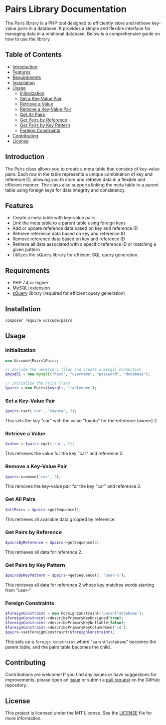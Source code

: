 # Pairs Library Documentation

The Pairs library is a PHP tool designed to efficiently store and retrieve key-value pairs in a database. It provides a simple and flexible interface for managing data in a relational database. Below is a comprehensive guide on how to use the library.

## Table of Contents

- [Introduction](#introduction)
- [Features](#features)
- [Requirements](#requirements)
- [Installation](#installation)
- [Usage](#usage)
  - [Initialization](#initialization)
  - [Set a Key-Value Pair](#set-a-key-value-pair)
  - [Retrieve a Value](#retrieve-a-value)
  - [Remove a Key-Value Pair](#remove-a-key-value-pair)
  - [Get All Pairs](#get-all-pairs)
  - [Get Pairs by Reference](#get-pairs-by-reference)
  - [Get Pairs by Key Pattern](#get-pairs-by-key-pattern)
  - [Foreign Constraints](#foreign-constraints)
- [Contributing](#contributing)
- [License](#license)

## Introduction

The Pairs class allows you to create a meta table that consists of key-value pairs. Each row in the table represents a unique combination of key and reference ID, allowing you to store and retrieve data in a flexible and efficient manner. The class also supports linking the meta table to a parent table using foreign keys for data integrity and consistency.

## Features

- Create a meta table with key-value pairs
- Link the meta table to a parent table using foreign keys
- Add or update reference data based on key and reference ID
- Retrieve reference data based on key and reference ID
- Remove reference data based on key and reference ID
- Retrieve all data associated with a specific reference ID or matching a given pattern
- Utilizes the sQuery library for efficient SQL query generation.

## Requirements

- PHP 7.4 or higher
- MySQLi extension
- [sQuery](https://github.com/ucscode/squery) library (required for efficient query generation)

## Installation

```bash
composer require ucscode/pairs
```

## Usage

### Initialization

```php
use Ucscode\Pairs\Pairs;

// Include the necessary files and create a mysqli connection
$mysqli = new mysqli("host", "username", "password", "database");

// Initialize the Pairs class
$pairs = new Pairs($mysqli, 'tablename');
```

### Set a Key-Value Pair

```php
$pairs->set('car', 'toyota', 2);
```

This sets the key "car" with the value "toyota" for the reference (owner) 2.

### Retrieve a Value

```php
$value = $pairs->get('car', 2);
```

This retrieves the value for the key "car" and reference 2.

### Remove a Key-Value Pair

```php
$pairs->remove('car', 2);
```

This removes the key-value pair for the key "car" and reference 2.

### Get All Pairs

```php
$allPairs = $pairs->getSequence();
```

This retrieves all available data grouped by reference.

### Get Pairs by Reference

```php
$pairsByReference = $pairs->getSequence(2);
```

This retrieves all data for reference 2.

### Get Pairs by Key Pattern

```php
$pairsByKeyPattern = $pairs->getSequence(2, 'user-%');
```

This retrieves all data for reference 2 whose key matches words starting from "user-"

### Foreign Constraints

```php
$foreignConstraint = new ForeignConstraint('parentTableName');
$foreignConstraint->describePrimaryKeyUnsigned(true);
$foreignConstraint->describePrimaryKeyNullable(false);
$foreignConstraint->describePrimaryKeyColumnName('id');
$pairs->setForeignConstraint($foreignConstraint);
```

This sets up a `foreign constraint` where "`parentTableName`" becomes the parent table, and the pairs table becomes the child.

## Contributing

Contributions are welcome! If you find any issues or have suggestions for improvements, please open an [issue](./issues) or submit a [pull request](./pulls) on the GitHub repository.

## License

This project is licensed under the MIT License. See the [LICENSE](https://opensource.org/license/mit/) file for more information.